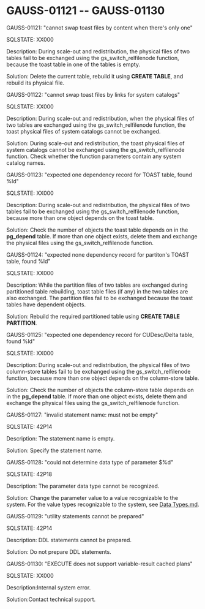 # GAUSS-01121 -- GAUSS-01130<a name="EN-US_TOPIC_0302073235"></a>

GAUSS-01121: "cannot swap toast files by content when there's only one"

SQLSTATE: XX000

Description: During scale-out and redistribution, the physical files of two tables fail to be exchanged using the gs\_switch\_relfilenode function, because the toast table in one of the tables is empty.

Solution: Delete the current table, rebuild it using  **CREATE TABLE**, and rebuild its physical file.

GAUSS-01122: "cannot swap toast files by links for system catalogs"

SQLSTATE: XX000

Description: During scale-out and redistribution, when the physical files of two tables are exchanged using the gs\_switch\_relfilenode function, the toast physical files of system catalogs cannot be exchanged.

Solution: During scale-out and redistribution, the toast physical files of system catalogs cannot be exchanged using the gs\_switch\_relfilenode function. Check whether the function parameters contain any system catalog names.

GAUSS-01123: "expected one dependency record for TOAST table, found %ld"

SQLSTATE: XX000

Description: During scale-out and redistribution, the physical files of two tables fail to be exchanged using the gs\_switch\_relfilenode function, because more than one object depends on the toast table.

Solution: Check the number of objects the toast table depends on in the  **pg\_depend**  table. If more than one object exists, delete them and exchange the physical files using the gs\_switch\_relfilenode function.

GAUSS-01124: "expected none dependency record for partiton's TOAST table, found %ld"

SQLSTATE: XX000

Description: While the partition files of two tables are exchanged during partitioned table rebuilding, toast table files \(if any\) in the two tables are also exchanged. The partition files fail to be exchanged because the toast tables have dependent objects.

Solution: Rebuild the required partitioned table using  **CREATE TABLE PARTITION**.

GAUSS-01125: "expected one dependency record for CUDesc/Delta table, found %ld"

SQLSTATE: XX000

Description: During scale-out and redistribution, the physical files of two column-store tables fail to be exchanged using the gs\_switch\_relfilenode function, because more than one object depends on the column-store table.

Solution: Check the number of objects the column-store table depends on in the  **pg\_depend**  table. If more than one object exists, delete them and exchange the physical files using the gs\_switch\_relfilenode function.

GAUSS-01127: "invalid statement name: must not be empty"

SQLSTATE: 42P14

Description: The statement name is empty.

Solution: Specify the statement name.

GAUSS-01128: "could not determine data type of parameter $%d"

SQLSTATE: 42P18

Description: The parameter data type cannot be recognized.

Solution: Change the parameter value to a value recognizable to the system. For the value types recognizable to the system, see  [Data Types.md](../SQLReference/data-types.md).

GAUSS-01129: "utility statements cannot be prepared"

SQLSTATE: 42P14

Description: DDL statements cannot be prepared.

Solution: Do not prepare DDL statements.

GAUSS-01130: "EXECUTE does not support variable-result cached plans"

SQLSTATE: XX000

Description:Internal system error.

Solution:Contact technical support.

